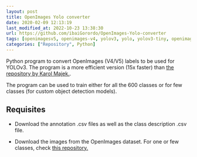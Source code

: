 ```yaml
---
layout: post
title: OpenImages Yolo converter
date: 2020-02-09 12:13:19 
last_modified_at: 2022-10-23 13:38:30 
url: https://github.com/ibaiGorordo/OpenImages-Yolo-converter
tags: [openimagesv5, openimages-v4, yolov3, yolo, yolov3-tiny, openimages, object-detection]
categories: ["Repository", Python]
---
```

Python program to convert OpenImages (V4/V5) labels to be used for YOLOv3. The program is a more efficient version (15x faster) than [the repository by Karol Majek.](https://github.com/karolmajek/YoloV3-Open-Images-v4). 

The program can be used to train either for all the 600 classes or for few classes (for custom object detection models).

## Requisites
* Download the annotation .csv files as well as the class description .csv file.

* Download the images from the OpenImages dataset. For one or few classes, check [this repository.](https://github.com/EscVM/OIDv4_ToolKit)


